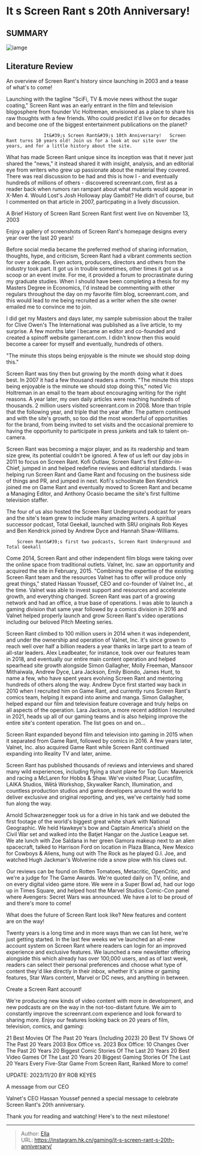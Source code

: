 # It s Screen Rant s 20th Anniversary!


## SUMMARY 

![iamge](https://static1.srcdn.com/wordpress/wp-content/uploads/2023/11/screen-rant-20th-anniversary-cake.jpg)

## Literature Review

An overview of Screen Rant&#39;s history since launching in 2003 and a tease of what&#39;s to come!





Launching with the tagline &#34;SciFi, TV &amp; movie news without the sugar coating,&#34; Screen Rant was an early entrant in the film and television blogosphere from founder Vic Holtreman, envisioned as a place to share his raw thoughts with a few friends. Who could predict it&#39;d live on for decades and become one of the biggest entertainment publications on the planet?




                  It&#39;s Screen Rant&#39;s 10th Anniversary!   Screen Rant turns 10 years old! Join us for a look at our site over the years, and for a little history about the site.   

What has made Screen Rant unique since its inception was that it never just shared the &#34;news,&#34; it instead shared it with insight, analysis, and an editorial eye from writers who grew up passionate about the material they covered. There was real discussion to be had and this is how I - and eventually hundreds of millions of others - discovered screenrant.com, first as a reader back when rumors ran rampant about what mutants would appear in X-Men 4. Would Lost&#39;s Josh Holloway play Gambit? He didn&#39;t of course, but I commented on that article in 2007, particpating in a lively discussion.


 A Brief History of Screen Rant 
Screen Rant first went live on November 13, 2003
         




Enjoy a gallery of screenshots of Screen Rant&#39;s homepage designs every year over the last 20 years!

Before social media became the preferred method of sharing information, thoughts, hype, and criticism, Screen Rant had a vibrant comments section for over a decade. Even actors, producers, directors and others from the industry took part. It got us in trouble sometimes, other times it got us a scoop or an event invite. For me, it provided a forum to procrastinate during my graduate studies. When I should have been completing a thesis for my Masters Degree in Economics, I&#39;d instead be commenting with other regulars throughout the day on my favorite film blog, screenrant.com, and this would lead to me being recruited as a writer when the site owner emailed me to convince me to join.

I did get my Masters and days later, my sample submission about the trailer for Clive Owen&#39;s The International was published as a live article, to my surprise. A few months later I became an editor and co-founded and created a spinoff website gamerant.com. I didn&#39;t know then this would become a career for myself and eventually, hundreds of others.






&#34;The minute this stops being enjoyable is the minute we should stop doing this.&#34;




Screen Rant was tiny then but growing by the month doing what it does best. In 2007 it had a few thousand readers a month. &#34;The minute this stops being enjoyable is the minute we should stop doing this,&#34; noted Vic Holtreman in an email to the team about encouraging writing for the right reasons. A year later, my own daily articles were reaching hundreds of thousands. 2 million users visited screenrant.com in 2008. More than triple that the following year, and triple that the year after. The pattern continued and with the site&#39;s growth, so too did the most wonderful of opportunities for the brand, from being invited to set visits and the occasional premiere to having the opportunity to participate in press junkets and talk to talent on-camera.




Screen Rant was becoming a major player, and as its readership and team size grew, its potential couldn&#39;t be ignored. A few of us left our day jobs in 2011 to focus on Screen Rant. Kofi Outlaw, Screen Rant&#39;s first Editor-in-Chief, jumped in and helped redefine reviews and editorial standards. I was helping run Screen Rant and Game Rant and focusing on the business side of things and PR, and jumped in next. Kofi&#39;s schoolmate Ben Kendrick joined me on Game Rant and eventually moved to Screen Rant and became a Managing Editor, and Anthony Ocasio became the site&#39;s first fulltime television staffer.

The four of us also hosted the Screen Rant Underground podcast for years and the site&#39;s team grew to include many amazing writers. A spiritual successor podcast, Total Geekall, launched with SRU originals Rob Keyes and Ben Kendrick joined by Andrew Dyce and Hannah Shaw-Williams.

        Screen Rant&#39;s first two podcasts, Screen Rant Underground and Total Geekall   




Come 2014, Screen Rant and other independent film blogs were taking over the online space from traditional outlets. Valnet, Inc. saw an opportunity and acquired the site in February, 2015. &#34;Combining the expertise of the existing Screen Rant team and the resources Valnet has to offer will produce only great things,&#34; stated Hassan Youssef, CEO and co-founder of Valnet Inc., at the time. Valnet was able to invest support and resources and accelerate growth, and everything changed. Screen Rant was part of a growing network and had an office, a true base of operations. I was able to launch a gaming division that same year followed by a comics division in 2016 and Valnet helped properly launch and grow Screen Rant&#39;s video operations including our beloved Pitch Meeting series.

Screen Rant climbed to 100 million users in 2014 when it was independent, and under the ownership and operation of Valnet, Inc. it&#39;s since grown to reach well over half a billion readers a year thanks in large part to a team of all-star leaders. Alex Leadbeater, for instance, took over our features team in 2018, and eventually our entire main content operation and helped spearhead site growth alongside Simon Gallagher, Molly Freeman, Mansoor Mithaiwala, Andrew Dyce, Lara Jackson, Emily Biondo, James Hunt, to name a few, who have spent years evolving Screen Rant and mentoring hundreds of others along the way. Andrew Dyce first started way back in 2010 when I recruited him on Game Rant, and currently runs Screen Rant&#39;s comics team, helping it expand into anime and manga. Simon Gallagher, helped expand our film and television feature coverage and truly helps on all aspects of the operation. Lara Jackson, a more recent addition I recruited in 2021, heads up all of our gaming teams and is also helping improve the entire site&#39;s content operation. The list goes on and on...






Screen Rant expanded beyond film and television into gaming in 2015 when it separated from Game Rant, followed by comics in 2016. A few years later, Valnet, Inc. also acquired Game Rant while Screen Rant continued expanding into Reality TV and later, anime.




Screen Rant has published thousands of reviews and interviews and shared many wild experiences, including flying a stunt plane for Top Gun: Maverick and racing a McLaren for Hobbs &amp; Shaw. We&#39;ve visited Pixar, Lucasfilm, LAIKA Studios, Wētā Workshop, Skywalker Ranch, Illumination, and countless production studios and game developers around the world to deliver exclusive and original reporting, and yes, we&#39;ve certainly had some fun along the way.

Arnold Schwarzenegger took us for a drive in his tank and we debuted the first footage of the world&#39;s biggest great white shark with National Geographic. We held Hawkeye&#39;s bow and Captain America&#39;s shield on the Civil War set and walked into the Batjet Hangar on the Justice League set. We ate lunch with Zoe Saldana in her green Gamora makeup next to an alien spacecraft, talked to Harrison Ford on location in Plaza Blanca, New Mexico for Cowboys &amp; Aliens, hung out with The Rock as he played G.I. Joe, and watched Hugh Jackman&#39;s Wolverine ride a snow plow with his claws out.





 

Our reviews can be found on Rotten Tomatoes, Metacritic, OpenCritic, and we&#39;re a judge for The Game Awards. We&#39;re quoted daily on TV, online, and on every digital video game store. We were in a Super Bowl ad, had our logo up in Times Square, and helped host the Marvel Studios Comic-Con panel where Avengers: Secret Wars was announced. We have a lot to be proud of and there&#39;s more to come!



 What does the future of Screen Rant look like? 
New features and content are on the way!
          

Twenty years is a long time and in more ways than we can list here, we&#39;re just getting started. In the last few weeks we&#39;ve launched an all-new account system on Screen Rant where readers can login for an improved experience and exclusive features. We launched a new newsletter offering alongside this which already has over 100,000 users, and as of last week, readers can select their personal preferences and choose what type of content they&#39;d like directly in their inbox, whether it&#39;s anime or gaming features, Star Wars content, Marvel or DC news, and anything in between.




Create a Screen Rant account!

We&#39;re producing new kinds of video content with more in development, and new podcasts are on the way in the not-too-distant future. We aim to constantly improve the screenrant.com experience and look forward to sharing more. Enjoy our features looking back on 20 years of film, television, comics, and gaming:

  21 Best Movies Of The Past 20 Years (Including 2023)   20 Best TV Shows Of The Past 20 Years   2003 Box Office vs. 2023 Box Office: 10 Changes Over The Past 20 Years   20 Biggest Comic Stories Of The Last 20 Years   20 Best Video Games Of The Last 20 Years   20 Biggest Gaming Stories Of The Last 20 Years   Every Five-Star Game From Screen Rant, Ranked   More to come!  



UPDATE: 2023/11/20 BY ROB KEYES


A message from our CEO


Valnet&#39;s CEO Hassan Youssef penned a special message to celebrate Screen Rant&#39;s 20th anniversary.




Thank you for reading and watching! Here&#39;s to the next milestone!






---

> Author: [Ella](https://instagram.hk.cn/)  
> URL: https://instagram.hk.cn/gaming/it-s-screen-rant-s-20th-anniversary/  

